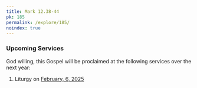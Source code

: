 ```yaml
---
title: Mark 12.38-44
pk: 185
permalink: /explore/185/
noindex: true
---
```


### Upcoming Services

God willing, this Gospel will be proclaimed at the following services over the next year:


1. Liturgy on [February,  6, 2025](https://orthocal.info/readings/gregorian/2025/02/06/)

